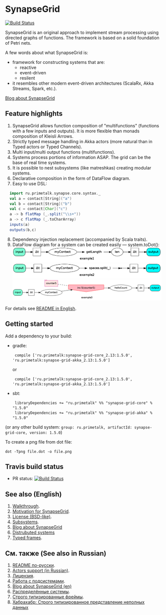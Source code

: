 # SynapseGrid

[![Build Status](https://travis-ci.org/Primetalk/SynapseGrid.svg)](https://travis-ci.org/Primetalk/SynapseGrid)

SynapseGrid is an original approach to implement stream processing
using directed graphs of functions. 
The framework is based on a solid foundation of Petri nets.

A few words about what SynapseGrid is:

- framework for constructing systems that are:
  - reactive
  - event-driven
  - resilent  
- it resembles other modern event-driven architectures (ScalaRx, Akka Streams, Spark, etc.).

[Blog about SynapseGrid](http://synapse-grid.primetalk.ru/)

## Feature highlights

1. SynapseGrid allows function composition of "multifunctions" (functions with a few inputs and outputs). It is more flexible than monads composition of Kleisli Arrows.
2. Strictly typed message handling in Akka actors (more natural than in Typed actors or Typed Channels).
3. Multi input/multi output functions (multifunctions).
4. Systems process portions of information ASAP. The grid can be the base of real time systems.
5. It is possible to nest subsystems (like matreshkas) creating modular systems.
6. Declarative composition in the form of DataFlow diagram.
7. Easy to use DSL:
```scala
  import ru.primetalk.synapse.core.syntax._
  val a = contact[String]("a")
  val b = contact[String]("b")
  val c = contact[Char]("c")
  a -> b flatMap (_.split("\\s+"))
  a -> c flatMap (_.toCharArray)
  inputs(a)
  outputs(b,c)
```
8. Dependency injection replacement (accompanied by Scala traits).
9. DataFlow diagram for a system can be created easily — system.toDot():
![example1 system picture](docs/images/example1.png)
![example2 system picture](docs/images/example2.png)
![example3 system picture](docs/images/example3.png)

For details see [README in English](docs/README.EN.md).

## Getting started

Add a dependency to your build:

 - gradle:
 
        compile ['ru.primetalk:synapse-grid-core_2.13:1.5.0', 'ru.primetalk:synapse-grid-akka_2.13:1.5.0']

   or
   
        compile ['ru.primetalk:synapse-grid-core_2.13:1.5.0', 'ru.primetalk:synapse-grid-akka_2.13:1.5.0']

 - sbt:
 
        libraryDependencies += "ru.primetalk" %% "synapse-grid-core" % "1.5.0"
        libraryDependencies += "ru.primetalk" %% "synapse-grid-akka" % "1.5.0"
      
(or any other build system: `group: ru.primetalk, artifactId: synapse-grid-core, version: 1.5.0`)

To create a png file from dot file:

```shell
dot -Tpng file.dot -o file.png
```

## Travis build status

- PR status: [![Build Status](https://travis-ci.org/Primetalk/SynapseGrid.svg)](https://travis-ci.org/Primetalk/SynapseGrid)

## See also (English)

1. [Walkthrough](docs/README.EN.md).
2. [Motivation for SynapseGrid](docs/SpeechPortalMotivation.RU.md).
3. [License (BSD-like)](LICENSE.md).
4. [Subsystems](docs/Subsystems.EN.md).
5. [Blog about SynapseGrid](http://synapse-grid.primetalk.ru/)
6. [Distrubuted systems](docs/Distributed.EN.md)
7. [Typed frames](docs/Frames.EN.md).

## См. также (See also in Russian)

1. [README по-русски](docs/README.RU.md).
2. [Actors support (in Russian)](docs/Actors.RU.md).
3. [Лицензия](docs/LICENSE.RU.md).
4. [Работа с подсистемами](docs/Subsystems.RU.md).
5. [Blog about SynapseGrid (en)](http://synapse-grid.primetalk.ru/)
6. [Распределённые системы](docs/Distributed.RU.md).
7. [Строго типизированные фреймы](docs/Frames.RU.md).
8. [Хабрахабр: Строго типизированное представление неполных данных](http://habrahabr.ru/post/229035/)
